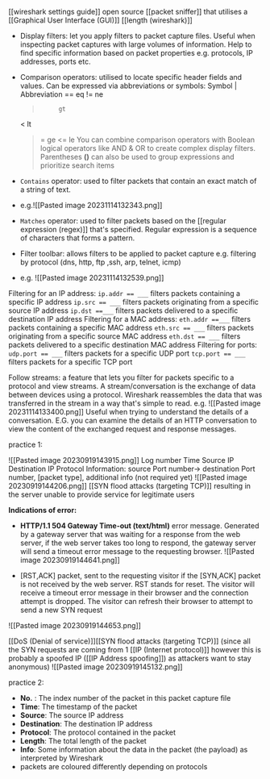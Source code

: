 [[wireshark settings guide]]
open source [[packet sniffer]] that utilises a [[Graphical User Interface (GUI)]]
[[length (wireshark)]]
- Display filters: let you apply filters to packet capture files. Useful when inspecting packet captures with large volumes of information. Help to find specific information based on packet properties e.g. protocols, IP addresses, ports etc.
- Comparison operators: utilised to locate specific header fields and values. Can be expressed via abbreviations or symbols:
Symbol  | Abbreviation
    ==       eq
    !=         ne
    >          gt 
    <           lt
    >=        ge
    <=         le
You can combine comparison operators with Boolean logical operators like AND & OR to create complex display filters. Parentheses **()** can also be used to group expressions and prioritize search items

- `Contains` operator: used to filter packets that contain an exact match of a string of text.
- e.g.![[Pasted image 20231114132343.png]]
- `Matches` operator: used to filter packets based on the [[regular expression (regex)]] that's specified. Regular expression is a sequence of characters that forms a pattern.

- Filter toolbar: allows filters to be applied to packet capture e.g. filtering by protocol (dns, http, ftp ,ssh, arp, telnet, icmp)
- e.g. ![[Pasted image 20231114132539.png]]

Filtering for an IP address:
`ip.addr == ___` filters packets containing a specific IP address
`ip.src == ___` filters packets originating from a specific source IP address
`ip.dst ==___` filters packets delivered to a specific destination IP address
Filtering for a MAC address:
`eth.addr ==___` filters packets containing a specific MAC address
`eth.src == ___` filters packets originating from a specific source MAC address
`eth.dst == ___` filters packets delivered to a specific destination MAC address
Filtering for ports:
`udp.port == ___` filters packets for a specific UDP port
`tcp.port == ___` filters packets for a specific TCP port

Follow streams: a feature that lets you filter for packets specific to a protocol and view streams. A stream/conversation is the exchange of data between devices using a protocol. Wireshark reassembles the data that was transferred in the stream in a way that's simple to read.
e.g. ![[Pasted image 20231114133400.png]]
Useful when trying to understand the details of a conversation. E.G. you can examine the details of an HTTP conversation to view the content of the exchanged request and response messages.





practice 1:

![[Pasted image 20230919143915.png]]
Log number
Time
Source IP
Destination IP
Protocol
Information: source Port number-> destination Port number, 
\[packet type], additional info (not required yet)
![[Pasted image 20230919144206.png]]
[[SYN flood attacks (targeting TCP)]] resulting in the server unable to provide service for legitimate users

**Indications of error:**

- **HTTP/1.1 504 Gateway Time-out (text/html)** error message. Generated by a gateway server that was waiting for a response from the web server, if the web server takes too long to respond, the gateway server will send a timeout error message to the requesting browser.
![[Pasted image 20230919144641.png]]


- \[RST,ACK] packet, sent to the requesting visitor if the \[SYN,ACK] packet is not received by the web server. RST stands for reset. The visitor will receive a timeout error message in their browser and the connection attempt is dropped. The visitor can refresh their browser to attempt to send a new SYN request

![[Pasted image 20230919144653.png]]


[[DoS (Denial of service)]][[SYN flood attacks (targeting TCP)]] (since all the SYN requests are coming from 1 [[IP (Internet protocol)]] however this is probably a spoofed IP ([[IP Address spoofing]]) as attackers want to stay anonymous)
![[Pasted image 20230919145132.png]]

practice 2:
- **No.** : The index number of the packet in this packet capture file
- **Time**: The timestamp of the packet
- **Source**: The source IP address
- **Destination**: The destination IP address
- **Protocol**: The protocol contained in the packet
- **Length**: The total length of the packet
- **Info**: Some information about the data in the packet (the payload) as interpreted by Wireshark
- packets are coloured differently depending on protocols